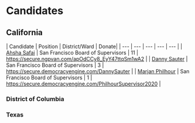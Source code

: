 # Candidates
## California

| Candidate | Position | District/Ward | Donate|
| --- | --- | --- | --- | --- |
| [Ahsha Safai](https://www.ahshaforsupervisor.com/)  | San Francisco Board of Supervisors | 11  | https://secure.ngpvan.com/apOdCCy8_EyY47ttqSm1wA2  |
| [Danny Sauter](https://www.dannyd3.com/)  | San Francisco Board of Supervisors | 3 | https://secure.democracyengine.com/DannySauter  |
| [Marjan Philhour](https://www.votemarjan.com/)  | San Francisco Board of Supervisors | 1 | https://secure.democracyengine.com/PhilhourSupervisor2020  |

### District of Columbia

### Texas
